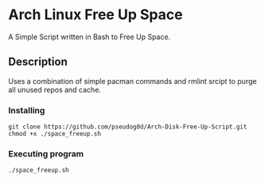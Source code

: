 # Arch Linux Free Up Space

A Simple Script written in Bash to Free Up Space.

## Description

Uses a combination of simple pacman commands and rmlint srcipt to purge all unused repos and cache.

### Installing

```
git clone https://github.com/pseudog0d/Arch-Disk-Free-Up-Script.git
chmod +x ./space_freeup.sh
```

### Executing program

```
./space_freeup.sh
```
